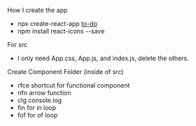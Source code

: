 How I create the app
- npx create-react-app <a href="https://create-react-app.dev/" target="_blank">to-do</a>
- npm install react-icons --save

For src
 - I only need App.css, App.js, and index.js, delete the others.

 Create Component Folder (inside of src)
  - rfce shortcut for functional component
  - nfn arrow function
  - clg console.log
  - fin for in loop
  - fof for of loop
  
